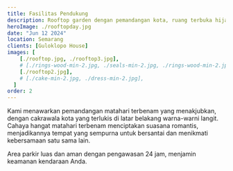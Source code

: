 ```yaml
---
title: Fasilitas Pendukung
description: Rooftop garden dengan pemandangan kota, ruang terbuka hijau untuk bersantai dan melepas penat.
heroImage: ./rooftopday.jpg
date: "Jun 12 2024"
location: Semarang
clients: [Guloklopo House]
images: [
    [./rooftop.jpg, ./rooftop3.jpg],
    # [./rings-wood-min-2.jpg, ./seals-min-2.jpg, ./rings-wood-min-2.jpg],
    [./rooftop2.jpg],
    # [./cake-min-2.jpg, ./dress-min-2.jpg],
  ]
order: 2
---
```


Kami menawarkan pemandangan matahari terbenam yang menakjubkan, dengan cakrawala kota yang terlukis di latar belakang warna-warni langit. Cahaya hangat matahari terbenam menciptakan suasana romantis, menjadikannya tempat yang sempurna untuk bersantai dan menikmati kebersamaan satu sama lain.

Area parkir luas dan aman dengan pengawasan 24 jam, menjamin keamanan kendaraan Anda.
